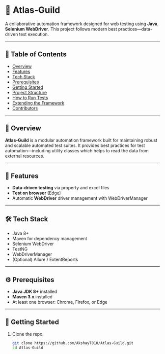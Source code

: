 # 🏰 Atlas‑Guild

A collaborative automation framework designed for web testing using **Java**, **Selenium WebDriver**. This project follows modern best practices—data-driven test execution.

---

## 🔹 Table of Contents

- [Overview](#overview)  
- [Features](#features)  
- [Tech Stack](#tech-stack)  
- [Prerequisites](#prerequisites)  
- [Getting Started](#getting-started)  
- [Project Structure](#project-structure)  
- [How to Run Tests](#how-to-run-tests)  
- [Extending the Framework](#extending-the-framework)  
- [Contributors](#contributors)  

---

## 🧭 Overview

**Atlas‑Guild** is a modular automation framework built for maintaining robust and scalable automated test suites. It provides best practices for test automation—including utility classes which helps to read the data from external resources.

---

## 🚀 Features

- **Data‑driven testing** via property and excel files
- **Test on browser** (Edge)
- Automatic **WebDriver** driver management with WebDriverManager

---

## 🛠️ Tech Stack

- Java 8+  
- Maven for dependency management  
- Selenium WebDriver  
- TestNG  
- WebDriverManager  
- (Optional) Allure / ExtentReports

---

## ⚙️ Prerequisites

- **Java JDK 8+** installed  
- **Maven 3.x** installed  
- At least one browser: Chrome, Firefox, or Edge

---

## 🚧 Getting Started

1. Clone the repo:
   ```bash
   git clone https://github.com/AkshayT010/Atlas‑Guild.git
   cd Atlas‑Guild
